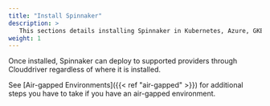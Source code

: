 ```yaml
---
title: "Install Spinnaker"
description: >
   This sections details installing Spinnaker in Kubernetes, Azure, GKE, and AWS (including from the AWS Marketplace). Instructions cover Halyard, Spinnaker Operator, and air-gapped environments. 
weight: 1
---
```


Once installed, Spinnaker can deploy to supported providers through Clouddriver regardless of where it is installed.

See [Air-gapped Environments]({{< ref "air-gapped" >}}) for additional steps you have to take if you have an air-gapped environment.
